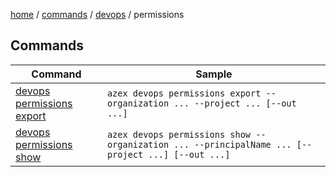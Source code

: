 [home](/readme.md) / [commands](/docs/commands/readme.md) / [devops](/docs/commands/devops/readme.md) / permissions

## Commands

|Command|Sample|
|-|-|
|[devops permissions export](/docs/commands/devops/permissions/export.md)|`azex devops permissions export --organization ... --project ... [--out ...]`|
|[devops permissions show  ](/docs/commands/devops/permissions/show.md  )|`azex devops permissions show --organization ... --principalName ... [--project ...] [--out ...]`|